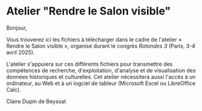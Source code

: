 # Atelier "Rendre le Salon visible"
Bonjour,

Vous trouverez ici les fichiers à télécharger dans le cadre de l'atelier « Rendre le Salon visible », organisé durant le congrès *Rotondes 3* (Paris, 3-4 avril 2025).

L'atelier s'appuiera sur ces différents fichiers pour transmettre des compétences de recherche, d'exploitation, d'analyse et de visualisation des données historiques et culturelles.
Cet atelier nécessitera aussi l'accès à un ordinateur, au Web et à un logciel de tableur (Microsoft Excel ou LibreOffice Calc).

Claire Dupin de Beyssat
